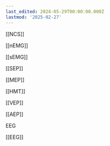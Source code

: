 ```yaml
---
last_edited: 2024-05-29T00:00:00.000Z
lastmod: '2025-02-27'
---
```





[[NCS]]

[[nEMG]]

[[sEMG]]

[[SEP]]

[[MEP]]

[[HMT]]

[[VEP]]

[[AEP]]

EEG

[[EEG]]
